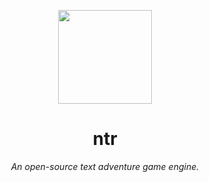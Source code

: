 <p align="center">
  <img src="https://user-images.githubusercontent.com/6860713/58073823-ec8c1580-7ba3-11e9-8794-29407032c10e.png" width="150px">
</p>  
<h1 align="center">ntr</h1>
<p align="center">
  <i>An open-source text adventure game engine.</i>
</p>
